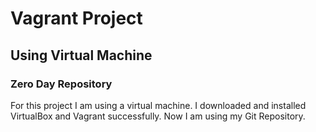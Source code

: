 # Vagrant Project
## Using Virtual Machine
### Zero Day Repository
For this project I am using a virtual machine. I downloaded and installed VirtualBox and Vagrant successfully. Now I am using my Git Repository.
